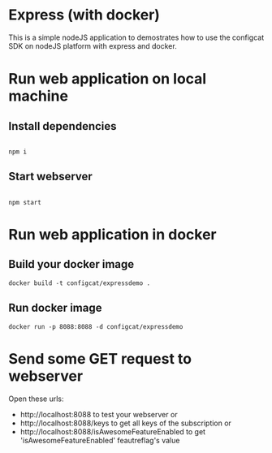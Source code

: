 # Express (with docker)

This is a simple nodeJS application to demostrates how to use the configcat SDK on nodeJS platform with express and docker.

# Run web application on local machine
## Install dependencies

```

npm i

```

## Start webserver

```

npm start

```

# Run web application in docker

## Build your docker image

```
docker build -t configcat/expressdemo .
```

## Run docker image

```
docker run -p 8088:8088 -d configcat/expressdemo
```

# Send some GET request to webserver

Open these urls:

* http://localhost:8088 to test your webserver or 
* http://localhost:8088/keys to get all keys of the subscription or
* http://localhost:8088/isAwesomeFeatureEnabled to get 'isAwesomeFeatureEnabled' feautreflag's value